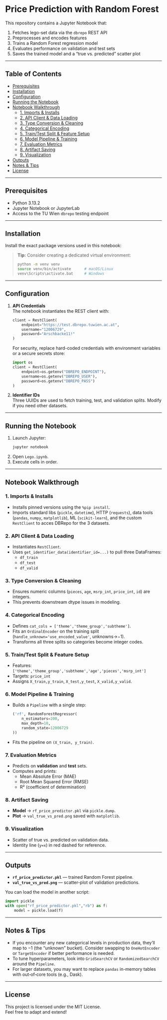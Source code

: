 # Price Prediction with Random Forest

This repository contains a Jupyter Notebook that:
1. Fetches lego-set data via the `dbrepo` REST API  
2. Preprocesses and encodes features  
3. Trains a Random Forest regression model  
4. Evaluates performance on validation and test sets  
5. Saves the trained model and a “true vs. predicted” scatter plot  

---

## Table of Contents

- [Prerequisites](#prerequisites)  
- [Installation](#installation)  
- [Configuration](#configuration)  
- [Running the Notebook](#running-the-notebook)  
- [Notebook Walkthrough](#notebook-walkthrough)  
  - [1. Imports & Installs](#1-imports--installs)  
  - [2. API Client & Data Loading](#2-api-client--data-loading)  
  - [3. Type Conversion & Cleaning](#3-type-conversion--cleaning)  
  - [4. Categorical Encoding](#4-categorical-encoding)  
  - [5. Train/Test Split & Feature Setup](#5-traintest-split--feature-setup)  
  - [6. Model Pipeline & Training](#6-model-pipeline--training)  
  - [7. Evaluation Metrics](#7-evaluation-metrics)  
  - [8. Artifact Saving](#8-artifact-saving)  
  - [9. Visualization](#9-visualization)  
- [Outputs](#outputs)  
- [Notes & Tips](#notes--tips)  
- [License](#license)  

---

## Prerequisites

- Python 3.13.2  
- Jupyter Notebook or JupyterLab  
- Access to the TU Wien `dbrepo` testing endpoint  

---

## Installation

Install the exact package versions used in this notebook:

> **Tip:** Consider creating a dedicated virtual environment:
> ```bash
> python -m venv venv
> source venv/bin/activate      # macOS/Linux
> venv\Scripts\activate.bat     # Windows
> ```

---

## Configuration

1. **API Credentials**  
   The notebook instantiates the REST client with:
   ```python
   client = RestClient(
       endpoint="https://test.dbrepo.tuwien.ac.at",
       username="12006729",
       password="Arschbacke11!"
   )
   ```
   For security, replace hard-coded credentials with environment variables or a secure secrets store:
   ```python
   import os
   client = RestClient(
       endpoint=os.getenv("DBREPO_ENDPOINT"),
       username=os.getenv("DBREPO_USER"),
       password=os.getenv("DBREPO_PASS")
   )
   ```

2. **Identifier IDs**  
   Three UUIDs are used to fetch training, test, and validation splits. Modify if you need other datasets.

---

## Running the Notebook

1. Launch Jupyter:
   ```bash
   jupyter notebook
   ```
2. Open `Lego.ipynb`.  
3. Execute cells in order.

---

## Notebook Walkthrough

### 1. Imports & Installs
- Installs pinned versions using the `%pip install`.  
- Imports standard libs (`pickle`, `datetime`), HTTP (`requests`), data tools (`pandas`, `numpy`, `matplotlib`), ML (`scikit-learn`), and the custom `RestClient` to acces DBRepo for the 3 datasets.

### 2. API Client & Data Loading
- Instantiates `RestClient`.  
- Uses `get_identifier_data(identifier_id=...)` to pull three DataFrames:  
  - `df_train`  
  - `df_test`  
  - `df_valid`

### 3. Type Conversion & Cleaning
- Ensures numeric columns (`pieces`, `age`, `msrp_int`, `price_int`, `id`) are integers.  
- This prevents downstream dtype issues in modeling.

### 4. Categorical Encoding
- Defines `cat_cols = ['theme','theme_group','subtheme']`.  
- Fits an `OrdinalEncoder` on the training split (`handle_unknown='use_encoded_value'`, unknowns→−1).  
- Transforms all three splits so categories become integer codes.

### 5. Train/Test Split & Feature Setup
- Features: `['theme','theme_group','subtheme','age','pieces','msrp_int']`  
- Targets: `price_int`  
- Assigns `X_train,y_train`, `X_test,y_test`, `X_valid,y_valid`.

### 6. Model Pipeline & Training
- Builds a `Pipeline` with a single step:  
  ```python
  ('rf', RandomForestRegressor(
      n_estimators=200,
      max_depth=10,
      random_state=12006729
  ))
  ```
- Fits the pipeline on `(X_train, y_train)`.

### 7. Evaluation Metrics
- Predicts on **validation** and **test** sets.  
- Computes and prints:
  - Mean Absolute Error (MAE)  
  - Root Mean Squared Error (RMSE)  
  - R² (coefficient of determination)

### 8. Artifact Saving
- **Model** → `rf_price_predictor.pkl` via `pickle.dump`.  
- **Plot** → `val_true_vs_pred.png` saved with `matplotlib`.

### 9. Visualization
- Scatter of true vs. predicted on validation data.  
- Identity line (`y=x`) in red dashed for reference.

---

## Outputs

- **`rf_price_predictor.pkl`** — trained Random Forest pipeline.  
- **`val_true_vs_pred.png`** — scatter-plot of validation predictions.  

You can load the model in another script:
```python
import pickle
with open("rf_price_predictor.pkl","rb") as f:
    model = pickle.load(f)
```

---

## Notes & Tips

- If you encounter any new categorical levels in production data, they’ll map to −1 (the “unknown” bucket). Consider swapping to `OneHotEncoder` or `TargetEncoder` if better performance is needed.  
- To tune hyperparameters, look into `GridSearchCV` or `RandomizedSearchCV` around the `Pipeline`.  
- For larger datasets, you may want to replace `pandas` in-memory tables with out‐of‐core tools (e.g., Dask).

---

## License

This project is licensed under the MIT License.  
Feel free to adapt and extend!
